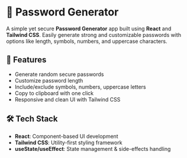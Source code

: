 # 🔐 Password Generator

A simple yet secure **Password Generator** app built using **React** and **Tailwind CSS**. Easily generate strong and customizable passwords with options like length, symbols, numbers, and uppercase characters.

## 🚀 Features

- Generate random secure passwords
- Customize password length
- Include/exclude symbols, numbers, uppercase letters
- Copy to clipboard with one click
- Responsive and clean UI with Tailwind CSS

## 🛠️ Tech Stack

- **React**: Component-based UI development
- **Tailwind CSS**: Utility-first styling framework
- **useState/useEffect**: State management & side-effects handling



